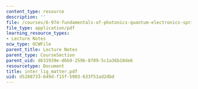 ```yaml
---
content_type: resource
description: ''
file: /courses/6-974-fundamentals-of-photonics-quantum-electronics-spring-2006/d5288733649df15f5903633f51ad2dbd_inter_lig_matter.pdf
file_type: application/pdf
learning_resource_types:
- Lecture Notes
ocw_type: OCWFile
parent_title: Lecture Notes
parent_type: CourseSection
parent_uid: d631939e-d6b9-259b-8709-5c1a36b10de6
resourcetype: Document
title: inter_lig_matter.pdf
uid: d5288733-649d-f15f-5903-633f51ad2dbd
---
```


